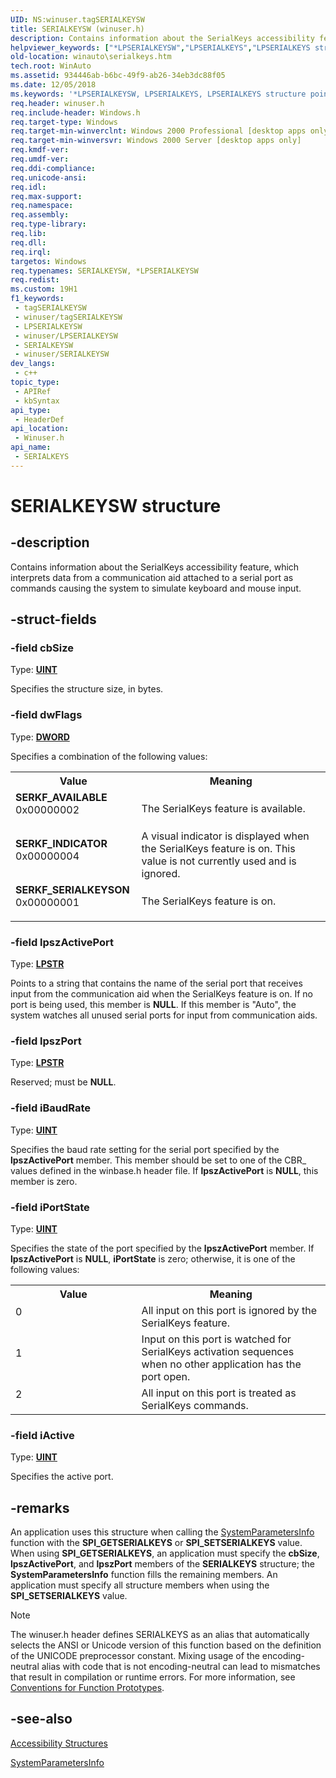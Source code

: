 ```yaml
---
UID: NS:winuser.tagSERIALKEYSW
title: SERIALKEYSW (winuser.h)
description: Contains information about the SerialKeys accessibility feature, which interprets data from a communication aid attached to a serial port as commands causing the system to simulate keyboard and mouse input. (Unicode)
helpviewer_keywords: ["*LPSERIALKEYSW","LPSERIALKEYS","LPSERIALKEYS structure pointer [Windows Accessibility]","SERIALKEYS","SERIALKEYS structure [Windows Accessibility]","SERIALKEYSW","SERKF_AVAILABLE","SERKF_INDICATOR","SERKF_SERIALKEYSON","_win32_SERIALKEYS_str","msaa.serialkeys","tagSERIALKEYSA","tagSERIALKEYSW","winauto.serialkeys","winuser/LPSERIALKEYS","winuser/SERIALKEYS"]
old-location: winauto\serialkeys.htm
tech.root: WinAuto
ms.assetid: 934446ab-b6bc-49f9-ab26-34eb3dc88f05
ms.date: 12/05/2018
ms.keywords: '*LPSERIALKEYSW, LPSERIALKEYS, LPSERIALKEYS structure pointer [Windows Accessibility], SERIALKEYS, SERIALKEYS structure [Windows Accessibility], SERIALKEYSW, SERKF_AVAILABLE, SERKF_INDICATOR, SERKF_SERIALKEYSON, _win32_SERIALKEYS_str, msaa.serialkeys, tagSERIALKEYSA, tagSERIALKEYSW, winauto.serialkeys, winuser/LPSERIALKEYS, winuser/SERIALKEYS'
req.header: winuser.h
req.include-header: Windows.h
req.target-type: Windows
req.target-min-winverclnt: Windows 2000 Professional [desktop apps only]
req.target-min-winversvr: Windows 2000 Server [desktop apps only]
req.kmdf-ver: 
req.umdf-ver: 
req.ddi-compliance: 
req.unicode-ansi: 
req.idl: 
req.max-support: 
req.namespace: 
req.assembly: 
req.type-library: 
req.lib: 
req.dll: 
req.irql: 
targetos: Windows
req.typenames: SERIALKEYSW, *LPSERIALKEYSW
req.redist: 
ms.custom: 19H1
f1_keywords:
 - tagSERIALKEYSW
 - winuser/tagSERIALKEYSW
 - LPSERIALKEYSW
 - winuser/LPSERIALKEYSW
 - SERIALKEYSW
 - winuser/SERIALKEYSW
dev_langs:
 - c++
topic_type:
 - APIRef
 - kbSyntax
api_type:
 - HeaderDef
api_location:
 - Winuser.h
api_name:
 - SERIALKEYS
---
```


# SERIALKEYSW structure


## -description

Contains information about the SerialKeys accessibility feature, which interprets data from a communication aid attached to a serial port as commands causing the system to simulate keyboard and mouse input.

## -struct-fields

### -field cbSize

Type: <b><a href="/windows/desktop/WinProg/windows-data-types">UINT</a></b>

Specifies the structure size, in bytes.

### -field dwFlags

Type: <b><a href="/windows/desktop/WinProg/windows-data-types">DWORD</a></b>


Specifies a combination of the following values:



<table>
<tr>
<th>Value</th>
<th>Meaning</th>
</tr>
<tr>
<td width="40%"><a id="SERKF_AVAILABLE"></a><a id="serkf_available"></a><dl>
<dt><b>SERKF_AVAILABLE</b></dt>
<dt>0x00000002</dt>
</dl>
</td>
<td width="60%">
The SerialKeys feature is available.

</td>
</tr>
<tr>
<td width="40%"><a id="SERKF_INDICATOR"></a><a id="serkf_indicator"></a><dl>
<dt><b>SERKF_INDICATOR</b></dt>
<dt>0x00000004</dt>
</dl>
</td>
<td width="60%">
A visual indicator is displayed when the SerialKeys feature is on. This value is not currently used and is ignored.

</td>
</tr>
<tr>
<td width="40%"><a id="SERKF_SERIALKEYSON"></a><a id="serkf_serialkeyson"></a><dl>
<dt><b>SERKF_SERIALKEYSON</b></dt>
<dt>0x00000001</dt>
</dl>
</td>
<td width="60%">
The SerialKeys feature is on.

</td>
</tr>
</table>

### -field lpszActivePort

Type: <b><a href="/windows/desktop/WinProg/windows-data-types">LPSTR</a></b>

Points to a string that contains the name of the serial port that receives input from the communication aid when the SerialKeys feature is on. If no port is being used, this member is <b>NULL</b>. If this member is "Auto", the system watches all unused serial ports for input from communication aids.

### -field lpszPort

Type: <b><a href="/windows/desktop/WinProg/windows-data-types">LPSTR</a></b>

Reserved; must be <b>NULL</b>.

### -field iBaudRate

Type: <b><a href="/windows/desktop/WinProg/windows-data-types">UINT</a></b>

Specifies the baud rate setting for the serial port specified by the <b>lpszActivePort</b> member. This member should be set to one of the CBR_ values defined in the winbase.h header file. If <b>lpszActivePort</b> is <b>NULL</b>, this member is zero.

### -field iPortState

Type: <b><a href="/windows/desktop/WinProg/windows-data-types">UINT</a></b>


Specifies the state of the port specified by the <b>lpszActivePort</b> member. If <b>lpszActivePort</b> is <b>NULL</b>, <b>iPortState</b> is zero; otherwise, it is one of the following values:



<table>
<tr>
<th>Value</th>
<th>Meaning</th>
</tr>
<tr>
<td width="40%">
<dl>
<dt>0</dt>
</dl>
</td>
<td width="60%">
All input on this port is ignored by the SerialKeys feature.

</td>
</tr>
<tr>
<td width="40%">
<dl>
<dt>1</dt>
</dl>
</td>
<td width="60%">
Input on this port is watched for SerialKeys activation sequences when no other application has the port open.

</td>
</tr>
<tr>
<td width="40%">
<dl>
<dt>2</dt>
</dl>
</td>
<td width="60%">
All input on this port is treated as SerialKeys commands.

</td>
</tr>
</table>

### -field iActive

Type: <b><a href="/windows/desktop/WinProg/windows-data-types">UINT</a></b>

Specifies the active port.

## -remarks

An application uses this structure when calling the <a href="/windows/desktop/api/winuser/nf-winuser-systemparametersinfoa">SystemParametersInfo</a> function with the <b>SPI_GETSERIALKEYS</b> or <b>SPI_SETSERIALKEYS</b> value. When using <b>SPI_GETSERIALKEYS</b>, an application must specify the <b>cbSize</b>, <b>lpszActivePort</b>, and <b>lpszPort</b> members of the <b>SERIALKEYS</b> structure; the <b>SystemParametersInfo</b> function fills the remaining members. An application must specify all structure members when using the <b>SPI_SETSERIALKEYS</b> value.





> [!NOTE]
> The winuser.h header defines SERIALKEYS as an alias that automatically selects the ANSI or Unicode version of this function based on the definition of the UNICODE preprocessor constant. Mixing usage of the encoding-neutral alias with code that is not encoding-neutral can lead to mismatches that result in compilation or runtime errors. For more information, see [Conventions for Function Prototypes](/windows/win32/intl/conventions-for-function-prototypes).

## -see-also

<a href="/windows/desktop/WinAuto/accessibility-structures">Accessibility Structures</a>



<a href="/windows/desktop/api/winuser/nf-winuser-systemparametersinfoa">SystemParametersInfo</a>
